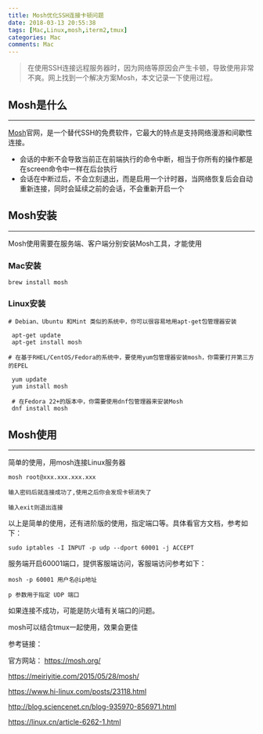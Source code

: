 ```yaml
---
title: Mosh优化SSH连接卡顿问题
date: 2018-03-13 20:55:38
tags: [Mac,Linux,mosh,iterm2,tmux]
categories: Mac
comments: Mac
---
```


> 在使用SSH连接远程服务器时，因为网络等原因会产生卡顿，导致使用非常不爽。网上找到一个解决方案Mosh，本文记录一下使用过程。

## Mosh是什么
---

[Mosh](https://mosh.org/)官网，是一个替代SSH的免费软件，它最大的特点是支持网络漫游和间歇性连接。
<!---more--->
* 会话的中断不会导致当前正在前端执行的命令中断，相当于你所有的操作都是在screen命令中一样在后台执行
* 会话在中断过后，不会立刻退出，而是启用一个计时器，当网络恢复后会自动重新连接，同时会延续之前的会话，不会重新开启一个


## Mosh安装
---

Mosh使用需要在服务端、客户端分别安装Mosh工具，才能使用

### Mac安装

```
brew install mosh
```


### Linux安装

```
# Debian、Ubuntu 和Mint 类似的系统中，你可以很容易地用apt-get包管理器安装

 apt-get update
 apt-get install mosh

# 在基于RHEL/CentOS/Fedora的系统中，要使用yum包管理器安装mosh，你需要打开第三方的EPEL

 yum update
 yum install mosh
 
 # 在Fedora 22+的版本中，你需要使用dnf包管理器来安装Mosh
 dnf install mosh

```

## Mosh使用
---

简单的使用，用mosh连接Linux服务器

```
mosh root@xxx.xxx.xxx.xxx

输入密码后就连接成功了,使用之后你会发现卡顿消失了

输入exit则退出连接

```

以上是简单的使用，还有进阶版的使用，指定端口等。具体看官方文档，参考如下：

```
sudo iptables -I INPUT -p udp --dport 60001 -j ACCEPT
```
服务端开启60001端口，提供客服端访问，客服端访问参考如下：

```
mosh -p 60001 用户名@ip地址

p 参数用于指定 UDP 端口
```


如果连接不成功，可能是防火墙有关端口的问题。

mosh可以结合tmux一起使用，效果会更佳



参考链接：

官方网站： https://mosh.org/

https://meiriyitie.com/2015/05/28/mosh/

https://www.hi-linux.com/posts/23118.html

http://blog.sciencenet.cn/blog-935970-856971.html

https://linux.cn/article-6262-1.html



